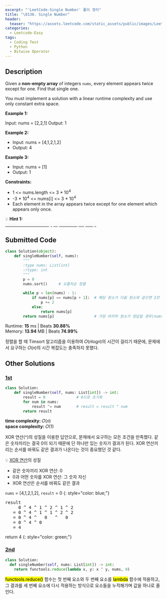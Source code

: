 ```yaml
---
excerpt: "'LeetCode-Single Number' 풀이 정리"
title: "\0136. Single Number"
header:
  teaser: "https://assets.leetcode.com/static_assets/public/images/LeetCode_Sharing.png"
categories:
  - Leetcode-Easy
tags:
  - Coding Test
  - Python
  - Bitwise Operator
---
```


## <i class="fa-solid fa-file-lines"></i> Description

Given a **non-empty array** of integers `nums`, every element appears twice except for one. Find that single one.

You must implement a solution with a linear runtime complexity and use only constant extra space.

**Example 1:**

Input: nums = [2,2,1]
Output: 1

**Example 2:**

- Input: nums = [4,1,2,1,2]
- Output: 4

**Example 3:**

- Input: nums = [1]
- Output: 1

**Constraints:**

- 1 <= nums.length <= 3 * 10<sup>4</sup>
- -3 * 10<sup>4</sup> <= nums[i] <= 3 * 10<sup>4</sup>
- Each element in the array appears twice except for one element which appears only once.

💡 **Hint 1:**   
<u><span style="color:#F5F5F5">Think about the XOR (^) operator's property.</span></u>

## <i class="fa-solid fa-cloud-arrow-up"></i> Submitted Code

```python
class Solution(object):
    def singleNumber(self, nums):
        """
        :type nums: List[int]
        :rtype: int
        """
        p = 0
        nums.sort()     # 오름차순 정렬
        
        while p < len(nums) - 1:
            if nums[p] == nums[p + 1]:  # 해당 원소가 다음 원소와 같으면 2칸 넘어가기
                p += 2
            else:
                return nums[p]
        return nums[p]                  # 가장 마지막 원소가 정답일 경우(nums의 길이가 1인 경우 포함)
```
<i class="fa-solid fa-clock"></i> Runtime: **15** ms \| Beats **30.88%**    
<i class="fa-solid fa-memory"></i> Memory: **13.94** MB \| Beats **74.99%**

정렬을 할 때 Timsort 알고리즘을 이용하여 𝑂(𝑛log𝑛)의 시간이 걸리기 때문에, 문제에서 요구하는 𝑂(𝑛)의 시간 복잡도는 충족하지 못했다.

## <i class="fa-solid fa-flask"></i> Other Solutions

### <a href="https://leetcode.com/problems/single-number/solutions/6026000/0-ms-runtime-beats-100-user-step-by-step-nnmr/" target="_blank">1st</a>

```python
class Solution:
    def singleNumber(self, nums: List[int]) -> int:
        result = 0              # 0으로 초기화
        for num in nums:
            result ^= num       # result = result ^ num
        return result
```
<i class="fa-solid fa-clock"></i> **time complexity:** 𝑂(𝑛)    
<i class="fa-solid fa-memory"></i> **space complexity:** 𝑂(1)           

XOR 연산(^)의 성질을 이용한 답안으로, 문제에서 요구하는 모든 조건을 만족했다. 같은 숫자끼리는 결국 0이 되기 때문에 단 하나만 있는 숫자가 결과가 된다. XOR 연산끼리는 순서를 바꿔도 같은 결과가 나온다는 것이 중요했던 것 같다.

<div class="notice--info" markdown="1">
💡 <a href="https://jooyeunseo.github.io/cheatsheet/digital-logic-gate/" target="_blank">XOR 연산</a>의 성질

- 같은 숫자끼리 XOR 연산: 0
- 0과 어떤 숫자를 XOR 연산: 그 숫자 자신   
- XOR 연산은 순서를 바꿔도 같은 결과

`nums` = [4,1,2,1,2], `result` = 0
{: style="color: blue;"}

<pre>
result
     0 ^ 4 ^ 1 ^ 2 ^ 1 ^ 2
   = 0 ^ 4 ^ 1 ^ 1 ^ 2 ^ 2
   = 0 ^ 4 ^   0   ^   0  
   = 0 ^ 4 ^ 0
   = 4
</pre>

return 4
{: style="color: green;"}
</div>

### <a href="https://leetcode.com/problems/single-number/solutions/3171261/solution-by-deleted_user-um8h/" target="_blank">2nd</a>

```python
class Solution:
  def singleNumber(self, nums: List[int]) -> int:
    return functools.reduce(lambda x, y: x ^ y, nums, 0)
```
<mark>functools.reduce()</mark> 함수는 첫 번째 요소와 두 번째 요소를 <mark>lambda</mark> 함수에 적용하고, 그 결과를 세 번째 요소에 다시 적용하는 방식으로 요소들을 누적해가며 값을 하나로 줄인다.
